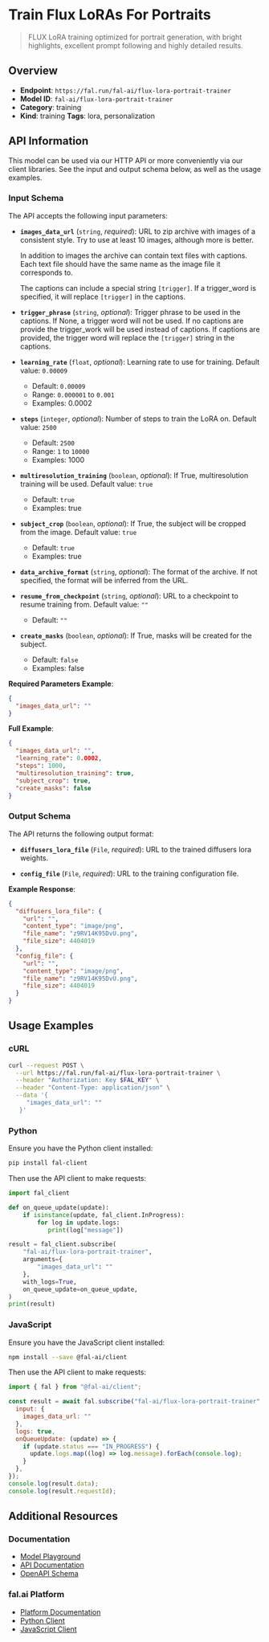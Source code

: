 # Train Flux LoRAs For Portraits

> FLUX LoRA training optimized for portrait generation, with bright highlights, excellent prompt following and highly detailed results.


## Overview

- **Endpoint**: `https://fal.run/fal-ai/flux-lora-portrait-trainer`
- **Model ID**: `fal-ai/flux-lora-portrait-trainer`
- **Category**: training
- **Kind**: training
**Tags**: lora, personalization



## API Information

This model can be used via our HTTP API or more conveniently via our client libraries.
See the input and output schema below, as well as the usage examples.


### Input Schema

The API accepts the following input parameters:


- **`images_data_url`** (`string`, _required_):
  URL to zip archive with images of a consistent style. Try to use at least 10 images, although more is better.
  
  In addition to images the archive can contain text files with captions. Each text file should have the same name as the image file it corresponds to.
  
  The captions can include a special string `[trigger]`. If a trigger_word is specified, it will replace `[trigger]` in the captions.

- **`trigger_phrase`** (`string`, _optional_):
  Trigger phrase to be used in the captions. If None, a trigger word will not be used.
  If no captions are provide the trigger_work will be used instead of captions. If captions are provided, the trigger word will replace the `[trigger]` string in the captions.

- **`learning_rate`** (`float`, _optional_):
  Learning rate to use for training. Default value: `0.00009`
  - Default: `0.00009`
  - Range: `0.000001` to `0.001`
  - Examples: 0.0002

- **`steps`** (`integer`, _optional_):
  Number of steps to train the LoRA on. Default value: `2500`
  - Default: `2500`
  - Range: `1` to `10000`
  - Examples: 1000

- **`multiresolution_training`** (`boolean`, _optional_):
  If True, multiresolution training will be used. Default value: `true`
  - Default: `true`
  - Examples: true

- **`subject_crop`** (`boolean`, _optional_):
  If True, the subject will be cropped from the image. Default value: `true`
  - Default: `true`
  - Examples: true

- **`data_archive_format`** (`string`, _optional_):
  The format of the archive. If not specified, the format will be inferred from the URL.

- **`resume_from_checkpoint`** (`string`, _optional_):
  URL to a checkpoint to resume training from. Default value: `""`
  - Default: `""`

- **`create_masks`** (`boolean`, _optional_):
  If True, masks will be created for the subject.
  - Default: `false`
  - Examples: false



**Required Parameters Example**:

```json
{
  "images_data_url": ""
}
```

**Full Example**:

```json
{
  "images_data_url": "",
  "learning_rate": 0.0002,
  "steps": 1000,
  "multiresolution_training": true,
  "subject_crop": true,
  "create_masks": false
}
```


### Output Schema

The API returns the following output format:

- **`diffusers_lora_file`** (`File`, _required_):
  URL to the trained diffusers lora weights.

- **`config_file`** (`File`, _required_):
  URL to the training configuration file.



**Example Response**:

```json
{
  "diffusers_lora_file": {
    "url": "",
    "content_type": "image/png",
    "file_name": "z9RV14K95DvU.png",
    "file_size": 4404019
  },
  "config_file": {
    "url": "",
    "content_type": "image/png",
    "file_name": "z9RV14K95DvU.png",
    "file_size": 4404019
  }
}
```


## Usage Examples

### cURL

```bash
curl --request POST \
  --url https://fal.run/fal-ai/flux-lora-portrait-trainer \
  --header "Authorization: Key $FAL_KEY" \
  --header "Content-Type: application/json" \
  --data '{
     "images_data_url": ""
   }'
```

### Python

Ensure you have the Python client installed:

```bash
pip install fal-client
```

Then use the API client to make requests:

```python
import fal_client

def on_queue_update(update):
    if isinstance(update, fal_client.InProgress):
        for log in update.logs:
           print(log["message"])

result = fal_client.subscribe(
    "fal-ai/flux-lora-portrait-trainer",
    arguments={
        "images_data_url": ""
    },
    with_logs=True,
    on_queue_update=on_queue_update,
)
print(result)
```

### JavaScript

Ensure you have the JavaScript client installed:

```bash
npm install --save @fal-ai/client
```

Then use the API client to make requests:

```javascript
import { fal } from "@fal-ai/client";

const result = await fal.subscribe("fal-ai/flux-lora-portrait-trainer", {
  input: {
    images_data_url: ""
  },
  logs: true,
  onQueueUpdate: (update) => {
    if (update.status === "IN_PROGRESS") {
      update.logs.map((log) => log.message).forEach(console.log);
    }
  },
});
console.log(result.data);
console.log(result.requestId);
```


## Additional Resources

### Documentation

- [Model Playground](https://fal.ai/models/fal-ai/flux-lora-portrait-trainer)
- [API Documentation](https://fal.ai/models/fal-ai/flux-lora-portrait-trainer/api)
- [OpenAPI Schema](https://fal.ai/api/openapi/queue/openapi.json?endpoint_id=fal-ai/flux-lora-portrait-trainer)

### fal.ai Platform

- [Platform Documentation](https://docs.fal.ai)
- [Python Client](https://docs.fal.ai/clients/python)
- [JavaScript Client](https://docs.fal.ai/clients/javascript)
